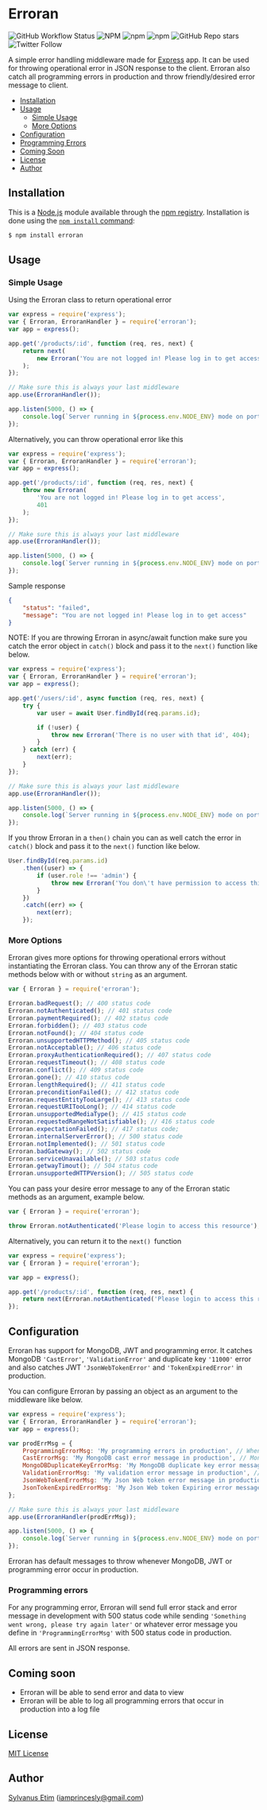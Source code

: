 # Erroran

![GitHub Workflow Status](https://img.shields.io/github/workflow/status/iamprincesly/erroran/Release?style=flat-square) ![NPM](https://img.shields.io/npm/l/erroran?style=flat-square) ![npm](https://img.shields.io/npm/v/erroran?style=flat-square) ![npm](https://img.shields.io/npm/dm/erroran?style=flat-square) ![GitHub Repo stars](https://img.shields.io/github/stars/iamprincesly/erroran?style=flat-square) ![Twitter Follow](https://img.shields.io/twitter/follow/iamprincesly?style=flat-square)

A simple error handling middleware made for [Express](http://expressjs.com/) app. It can be used for throwing operational error in JSON response to the client. Erroran also catch all programming errors in production and throw friendly/desired error message to client.

-   [Installation](#installation)
-   [Usage](#usage)
    -   [Simple Usage](#simple-usage)
    -   [More Options](#more-options)
-   [Configuration](#configuration)
-   [Programming Errors](#programming-errors)
-   [Coming Soon](#coming-soon)
-   [License](#license)
-   [Author](#author)

## Installation

This is a [Node.js](https://nodejs.org/en/) module available through the
[npm registry](https://www.npmjs.com/). Installation is done using the
[`npm install` command](https://docs.npmjs.com/getting-started/installing-npm-packages-locally):

```sh
$ npm install erroran
```

## Usage

### Simple Usage

Using the Erroran class to return operational error

```javascript
var express = require('express');
var { Erroran, ErroranHandler } = require('erroran');
var app = express();

app.get('/products/:id', function (req, res, next) {
    return next(
        new Erroran('You are not logged in! Please log in to get access', 401)
    );
});

// Make sure this is always your last middleware
app.use(ErroranHandler());

app.listen(5000, () => {
    console.log(`Server running in ${process.env.NODE_ENV} mode on port 5000`);
});
```

Alternatively, you can throw operational error like this

```javascript
var express = require('express');
var { Erroran, ErroranHandler } = require('erroran');
var app = express();

app.get('/products/:id', function (req, res, next) {
    throw new Erroran(
        'You are not logged in! Please log in to get access',
        401
    );
});

// Make sure this is always your last middleware
app.use(ErroranHandler());

app.listen(5000, () => {
    console.log(`Server running in ${process.env.NODE_ENV} mode on port 5000`);
});
```
Sample response
```json
{
    "status": "failed",
    "message": "You are not logged in! Please log in to get access"
}
```

NOTE: If you are throwing Erroran in async/await function make sure you catch the error object in ```catch()``` block and pass it to the ```next()``` function like below.

```javascript
var express = require('express');
var { Erroran, ErroranHandler } = require('erroran');
var app = express();

app.get('/users/:id', async function (req, res, next) {
    try {
        var user = await User.findById(req.params.id);

        if (!user) {
            throw new Erroran('There is no user with that id', 404);
        }
    } catch (err) {
        next(err);
    }
});

// Make sure this is always your last middleware
app.use(ErroranHandler());

app.listen(5000, () => {
    console.log(`Server running in ${process.env.NODE_ENV} mode on port 5000`);
});
```

If you throw Erroran in a `then()` chain you can as well catch the error in `catch()` block and pass it to the `next()` function like below.

```javascript
User.findById(req.params.id)
    .then((user) => {
        if (user.role !== 'admin') {
            throw new Erroran('You don\'t have permission to access this route', 403);
        }
    })
    .catch((err) => {
        next(err);
    });
```

### More Options

Erroran gives more options for throwing operational errors without instantiating the Erroran class. You can throw any of the Erroran static methods below with or without ```string``` as an argument.

```javascript
var { Erroran } = require('erroran');

Erroran.badRequest(); // 400 status code
Erroran.notAuthenticated(); // 401 status code
Erroran.paymentRequired(); // 402 status code
Erroran.forbidden(); // 403 status code
Erroran.notFound(); // 404 status code
Erroran.unsupportedHTTPMethod(); // 405 status code
Erroran.notAcceptable(); // 406 status code
Erroran.proxyAuthenticationRequired(); // 407 status code
Erroran.requestTimeout(); // 408 status code
Erroran.conflict(); // 409 status code
Erroran.gone(); // 410 status code
Erroran.lengthRequired(); // 411 status code
Erroran.preconditionFailed(); // 412 status code
Erroran.requestEntityTooLarge(); // 413 status code
Erroran.requestURITooLong(); // 414 status code
Erroran.unsupportedMediaType(); // 415 status code
Erroran.requestedRangeNotSatisfiable(); // 416 status code
Erroran.expectationFailed(); // 417 status code;
Erroran.internalServerError(); // 500 status code
Erroran.notImplemented(); // 501 status code
Erroran.badGateway(); // 502 status code
Erroran.serviceUnavailable(); // 503 status code
Erroran.getwayTimout(); // 504 status code
Erroran.unsupportedHTTPVersion(); // 505 status code
```
You can pass your desire error message to any of the Erroran static methods as an argument, example below.

```javascript
var { Erroran } = require('erroran');

throw Erroran.notAuthenticated('Please login to access this resource');
```
Alternatively, you can return it to the ```next() ```function

```javascript
var express = require('express');
var { Erroran } = require('erroran');

var app = express();

app.get('/products/:id', function (req, res, next) {
    return next(Erroran.notAuthenticated('Please login to access this resource'));
});
```

## Configuration

Erroran has support for MongoDB, JWT and programming error. It catches MongoDB `'CastError'`, `'ValidationError'` and duplicate key `'11000'` error and also catches JWT `'JsonWebTokenError'` and `'TokenExpiredError'` in production.

You can configure Erroran by passing an object as an argument to the middleware like below.

```javascript
var express = require('express');
var { Erroran, ErroranHandler } = require('erroran');
var app = express();

var prodErrMsg = {
    ProgrammingErrorMsg: 'My programming errors in production', // When other programming error occur in production
    CastErrorMsg: 'My MongoDB cast error message in production', // MongoDB CastError
    MongoDBDuplicateKeyErrorMsg: 'My MongoDB duplicate key error message in production', // MongoDB DuplicateKeyError 11000
    ValidationErrorMsg: 'My validation error message in production', // MongoDB ValidationError
    JsonWebTokenErrorMsg: 'My Json Web token error message in production', // JWT JsonWebTokenError
    JsonTokenExpiredErrorMsg: 'My Json Web token Expiring error message in production', // TokenExpiredError
};

// Make sure this is always your last middleware
app.use(ErroranHandler(prodErrMsg));

app.listen(5000, () => {
    console.log(`Server running in ${process.env.NODE_ENV} mode on port 5000`);
});
```

Erroran has default messages to throw whenever MongoDB, JWT or programming error occur in production.

### Programming errors

For any programming error, Erroran will send full error stack and error message in development with 500 status code while sending `'Something went wrong, please try again later'` or whatever error message you define in `'ProgrammingErrorMsg'` with 500 status code in production.

All errors are sent in JSON response.

## Coming soon

-   Erroran will be able to send error and data to view
-   Erroran will be able to log all programming errors that occur in production into a log file

## License

[MIT License](http://www.opensource.org/licenses/mit-license.php)

## Author

[Sylvanus Etim](https://github.com/iamprincesly) ([iamprincesly@gmail.com](mailto:iamprincesly@gmail.com))
